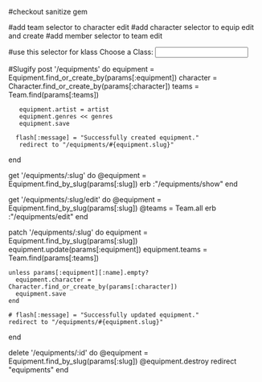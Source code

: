 #checkout sanitize gem

#add team selector to character edit
#add character selector to equip edit and create
#add member selector to team edit

#use this selector for klass
  <label for="klass">Choose a Class:</label>
  <input list="klass-flavors" id="klass-choice" name="character[klass]" />

  <datalist id="klass-flavors">
      <option value="Barbarian">
      <option value="Bard">
      <option value="Cleric">
      <option value="Druid">
      <option value="Fighter">
      <option value="Monk">
      <option value="Paladin">
      <option value="Ranger">
      <option value="Rogue">
      <option value="Sorcerer">
      <option value="Warlock">
      <option value="Wizard">
  </datalist>

#Slugify
post '/equipments' do
      equipment = Equipment.find_or_create_by(params[:equipment])
       character = Character.find_or_create_by(params[:character])
       teams = Team.find(params[:teams])

       equipment.artist = artist
       equipment.genres << genres
       equipment.save
   
      flash[:message] = "Successfully created equipment."
       redirect to "/equipments/#{equipment.slug}"
   end

   get '/equipments/:slug' do
    @equipment = Equipment.find_by_slug(params[:slug])
    erb :"/equipments/show"
  end

  get '/equipments/:slug/edit' do
    @equipment = Equipment.find_by_slug(params[:slug])
    @teams = Team.all
    erb :"/equipments/edit"
  end 

  patch '/equipments/:slug' do 
    equipment = Equipment.find_by_slug(params[:slug])
    equipment.update(params[:equipment])
    equipment.teams = Team.find(params[:teams])

    unless params[:equipment][:name].empty?
      equipment.character = Character.find_or_create_by(params[:character])
      equipment.save
    end 

    # flash[:message] = "Successfully updated equipment."
    redirect to "/equipments/#{equipment.slug}"
  end

  delete '/equipments/:id' do
    @equipment = Equipment.find_by_slug(params[:slug])
    @equipment.destroy
    redirect "equipments"
end 
